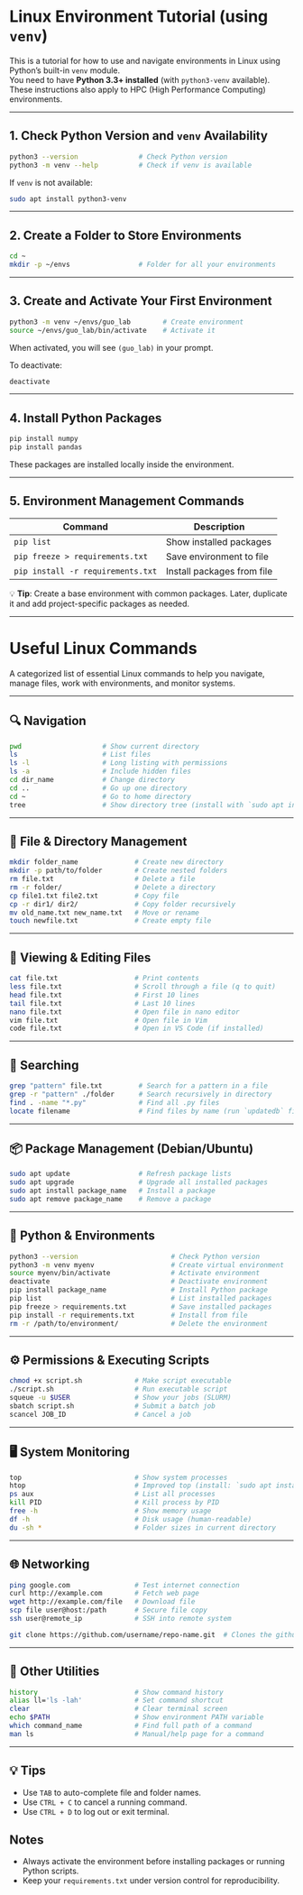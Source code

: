 # Linux Environment Tutorial (using `venv`)

This is a tutorial for how to use and navigate environments in Linux using Python’s built-in `venv` module.  
You need to have **Python 3.3+ installed** (with `python3-venv` available).  
These instructions also apply to HPC (High Performance Computing) environments.

---

## 1. Check Python Version and `venv` Availability

```bash
python3 --version               # Check Python version
python3 -m venv --help          # Check if venv is available
```

If `venv` is not available:

```bash
sudo apt install python3-venv
```

---

## 2. Create a Folder to Store Environments

```bash
cd ~
mkdir -p ~/envs                 # Folder for all your environments
```

---

## 3. Create and Activate Your First Environment

```bash
python3 -m venv ~/envs/guo_lab        # Create environment
source ~/envs/guo_lab/bin/activate    # Activate it
```

When activated, you will see `(guo_lab)` in your prompt.

To deactivate:

```bash
deactivate
```

---

## 4. Install Python Packages

```bash
pip install numpy
pip install pandas
```

These packages are installed locally inside the environment.

---

## 5. Environment Management Commands

| Command | Description |
|--------|-------------|
| `pip list` | Show installed packages |
| `pip freeze > requirements.txt` | Save environment to file |
| `pip install -r requirements.txt` | Install packages from file |

💡 **Tip**: Create a base environment with common packages. Later, duplicate it and add project-specific packages as needed.

---

# Useful Linux Commands

A categorized list of essential Linux commands to help you navigate, manage files, work with environments, and monitor systems.

---

## 🔍 Navigation

```bash
pwd                    # Show current directory
ls                     # List files
ls -l                  # Long listing with permissions
ls -a                  # Include hidden files
cd dir_name            # Change directory
cd ..                  # Go up one directory
cd ~                   # Go to home directory
tree                   # Show directory tree (install with `sudo apt install tree`)
```

---

## 📁 File & Directory Management

```bash
mkdir folder_name              # Create new directory
mkdir -p path/to/folder        # Create nested folders
rm file.txt                    # Delete a file
rm -r folder/                  # Delete a directory
cp file1.txt file2.txt         # Copy file
cp -r dir1/ dir2/              # Copy folder recursively
mv old_name.txt new_name.txt   # Move or rename
touch newfile.txt              # Create empty file
```

---

## 📄 Viewing & Editing Files

```bash
cat file.txt                   # Print contents
less file.txt                  # Scroll through a file (q to quit)
head file.txt                  # First 10 lines
tail file.txt                  # Last 10 lines
nano file.txt                  # Open file in nano editor
vim file.txt                   # Open file in Vim
code file.txt                  # Open in VS Code (if installed)
```

---

## 🔎 Searching

```bash
grep "pattern" file.txt         # Search for a pattern in a file
grep -r "pattern" ./folder      # Search recursively in directory
find . -name "*.py"             # Find all .py files
locate filename                 # Find files by name (run `updatedb` first)
```

---

## 📦 Package Management (Debian/Ubuntu)

```bash
sudo apt update                 # Refresh package lists
sudo apt upgrade                # Upgrade all installed packages
sudo apt install package_name   # Install a package
sudo apt remove package_name    # Remove a package
```

---

## 🧪 Python & Environments

```bash
python3 --version                       # Check Python version
python3 -m venv myenv                   # Create virtual environment
source myenv/bin/activate               # Activate environment
deactivate                              # Deactivate environment
pip install package_name                # Install Python package
pip list                                # List installed packages
pip freeze > requirements.txt           # Save installed packages
pip install -r requirements.txt         # Install from file
rm -r /path/to/environment/             # Delete the environment
```

---

## ⚙️ Permissions & Executing Scripts

```bash
chmod +x script.sh             # Make script executable
./script.sh                    # Run executable script
squeue -u $USER                # Show your jobs (SLURM)
sbatch script.sh               # Submit a batch job
scancel JOB_ID                 # Cancel a job
```

---

## 🖥️ System Monitoring

```bash
top                            # Show system processes
htop                           # Improved top (install: `sudo apt install htop`)
ps aux                         # List all processes
kill PID                       # Kill process by PID
free -h                        # Show memory usage
df -h                          # Disk usage (human-readable)
du -sh *                       # Folder sizes in current directory
```

---

## 🌐 Networking

```bash
ping google.com                # Test internet connection
curl http://example.com        # Fetch web page
wget http://example.com/file   # Download file
scp file user@host:/path       # Secure file copy
ssh user@remote_ip             # SSH into remote system

git clone https://github.com/username/repo-name.git  # Clones the github folder
```

---

## 🧰 Other Utilities

```bash
history                        # Show command history
alias ll='ls -lah'             # Set command shortcut
clear                          # Clear terminal screen
echo $PATH                     # Show environment PATH variable
which command_name             # Find full path of a command
man ls                         # Manual/help page for a command
```

---

## 💡 Tips

- Use `TAB` to auto-complete file and folder names.
- Use `CTRL + C` to cancel a running command.
- Use `CTRL + D` to log out or exit terminal.

## Notes

- Always activate the environment before installing packages or running Python scripts.
- Keep your `requirements.txt` under version control for reproducibility.
